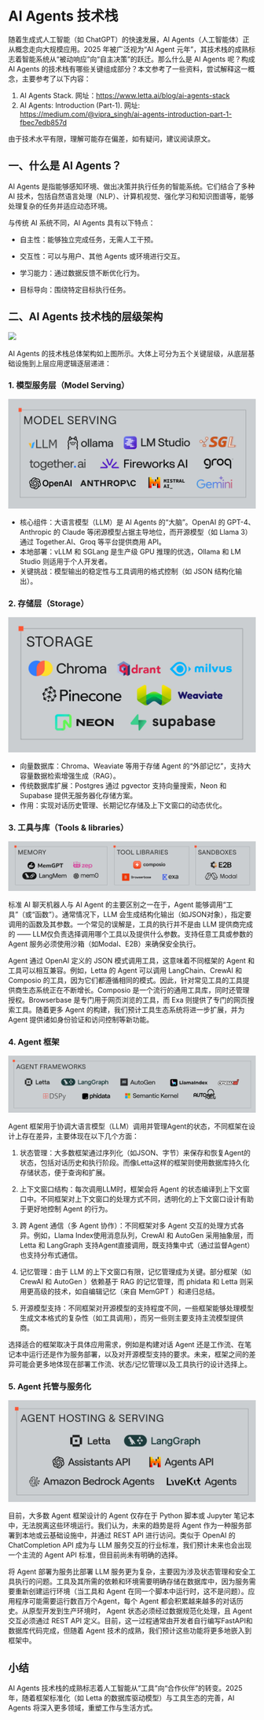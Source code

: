 # AI Agents 技术栈

随着生成式人工智能（如 ChatGPT）的快速发展，AI Agents（人工智能体）正从概念走向大规模应用。2025 年被广泛视为“AI Agent 元年”，其技术栈的成熟标志着智能系统从“被动响应”向“自主决策”的跃迁。那么什么是 AI Agents 呢？构成 AI Agents 的技术栈有哪些关键组成部分？本文参考了一些资料，尝试解释这一概念，主要参考了以下内容：

1. AI Agents Stack. 网址：https://www.letta.ai/blog/ai-agents-stack
2. AI Agents: Introduction (Part-1). 网址: https://medium.com/@vipra_singh/ai-agents-introduction-part-1-fbec7edb857d

由于技术水平有限，理解可能存在偏差，如有疑问，建议阅读原文。

## 一、什么是 AI Agents？

AI Agents 是指能够感知环境、做出决策并执行任务的智能系统。它们结合了多种 AI 技术，包括自然语言处理（NLP）、计算机视觉、强化学习和知识图谱等，能够处理复杂的任务并适应动态环境。

与传统 AI 系统不同，AI Agents 具有以下特点：

* 自主性：能够独立完成任务，无需人工干预。

* 交互性：可以与用户、其他 Agents 或环境进行交互。

* 学习能力：通过数据反馈不断优化行为。

* 目标导向：围绕特定目标执行任务。

## 二、AI Agents 技术栈的层级架构

![](https://raw.githubusercontent.com/mogoweb/mywritings/master/book_wechat/2025/202502/images/ai_agent_stack_01.png)

AI Agents 的技术栈总体架构如上图所示。大体上可分为五个关键层级，从底层基础设施到上层应用逻辑逐层递进：

### 1. 模型服务层（Model Serving）

![](https://raw.githubusercontent.com/mogoweb/mywritings/master/book_wechat/2025/202502/images/ai_agent_stack_02.png)

- 核心组件：大语言模型（LLM）是 AI Agents 的“大脑”。OpenAI 的 GPT-4、Anthropic 的 Claude 等闭源模型占据主导地位，而开源模型（如 Llama 3）通过 Together.AI、Groq 等平台提供商用 API。
- 本地部署：vLLM 和 SGLang 是生产级 GPU 推理的优选，Ollama 和 LM Studio 则适用于个人开发者。
- 关键挑战：模型输出的稳定性与工具调用的格式控制（如 JSON 结构化输出）。

### 2. 存储层（Storage）

![](https://raw.githubusercontent.com/mogoweb/mywritings/master/book_wechat/2025/202502/images/ai_agent_stack_03.png)

- 向量数据库：Chroma、Weaviate 等用于存储 Agent 的“外部记忆”，支持大容量数据检索增强生成（RAG）。
- 传统数据库扩展：Postgres 通过 pgvector 支持向量搜索，Neon 和 Supabase 提供无服务器化存储方案。
- 作用：实现对话历史管理、长期记忆存储及上下文窗口的动态优化。

### 3. 工具与库（Tools & libraries）

![](https://raw.githubusercontent.com/mogoweb/mywritings/master/book_wechat/2025/202502/images/ai_agent_stack_04.png)

标准 AI 聊天机器人与 AI Agent 的主要区别之一在于，Agent 能够调用“工具”（或“函数”）。通常情况下，LLM 会生成结构化输出（如JSON对象），指定要调用的函数及其参数。一个常见的误解是，工具的执行并不是由 LLM 提供商完成的 —— LLM仅负责选择调用哪个工具以及提供什么参数。支持任意工具或参数的 Agent 服务必须使用沙箱（如Modal、E2B）来确保安全执行。

Agent 通过 OpenAI 定义的 JSON 模式调用工具，这意味着不同框架的 Agent 和工具可以相互兼容。例如，Letta 的 Agent 可以调用 LangChain、CrewAI 和 Composio 的工具，因为它们都遵循相同的模式。因此，针对常见工具的工具提供商生态系统正在不断增长。Composio 是一个流行的通用工具库，同时还管理授权。Browserbase 是专门用于网页浏览的工具，而 Exa 则提供了专门的网页搜索工具。随着更多 Agent 的构建，我们预计工具生态系统将进一步扩展，并为 Agent 提供诸如身份验证和访问控制等新功能。

### 4. Agent 框架

![](https://raw.githubusercontent.com/mogoweb/mywritings/master/book_wechat/2025/202502/images/ai_agent_stack_05.png)

Agent 框架用于协调大语言模型（LLM）调用并管理Agent的状态，不同框架在设计上存在差异，主要体现在以下几个方面：

1. 状态管理：大多数框架通过序列化（如JSON、字节）来保存和恢复Agent的状态，包括对话历史和执行阶段。而像Letta这样的框架则使用数据库持久化存储状态，便于查询和扩展。

2. 上下文窗口结构：每次调用LLM时，框架会将 Agent 的状态编译到上下文窗口中。不同框架对上下文窗口的处理方式不同，透明化的上下文窗口设计有助于更好地控制 Agent 的行为。

3. 跨 Agent 通信（多 Agent 协作）：不同框架对多 Agent 交互的处理方式各异。例如，Llama Index使用消息队列，CrewAI 和 AutoGen 采用抽象层，而 Letta 和 LangGraph 支持Agent直接调用，既支持集中式（通过监督Agent）也支持分布式通信。

4. 记忆管理：由于 LLM 的上下文窗口有限，记忆管理成为关键。部分框架（如 CrewAI 和 AutoGen ）依赖基于 RAG 的记忆管理，而 phidata 和 Letta 则采用更高级的技术，如自编辑记忆（来自 MemGPT ）和递归总结。

5. 开源模型支持：不同框架对开源模型的支持程度不同，一些框架能够处理模型生成文本格式的复杂性（如工具调用），而另一些则主要支持主流模型提供商。

选择适合的框架取决于具体应用需求，例如是构建对话 Agent 还是工作流、在笔记本中运行还是作为服务部署，以及对开源模型支持的要求。未来，框架之间的差异可能会更多地体现在部署工作流、状态/记忆管理以及工具执行的设计选择上。

### 5. Agent 托管与服务化

![](https://raw.githubusercontent.com/mogoweb/mywritings/master/book_wechat/2025/202502/images/ai_agent_stack_06.png)

目前，大多数 Agent 框架设计的 Agent 仅存在于 Python 脚本或 Jupyter 笔记本中，无法脱离这些环境运行。我们认为，未来的趋势是将 Agent 作为一种服务部署到本地或云基础设施中，并通过 REST API 进行访问。类似于 OpenAI 的 ChatCompletion API 成为与 LLM 服务交互的行业标准，我们预计未来也会出现一个主流的 Agent API 标准，但目前尚未有明确的选择。

将 Agent 部署为服务比部署 LLM 服务更为复杂，主要因为涉及状态管理和安全工具执行的问题。工具及其所需的依赖和环境需要明确存储在数据库中，因为服务需要重新创建运行环境（当工具和 Agent 在同一个脚本中运行时，这不是问题）。应用程序可能需要运行数百万个Agent，每个 Agent 都会积累越来越多的对话历史。从原型开发到生产环境时， Agent 状态必须经过数据规范化处理，且 Agent 交互必须通过 REST API 定义。目前，这一过程通常由开发者自行编写FastAPI和数据库代码完成，但随着 Agent 技术的成熟，我们预计这些功能将更多地嵌入到框架中。


## 小结

AI Agents 技术栈的成熟标志着人工智能从“工具”向“合作伙伴”的转变。2025 年，随着框架标准化（如 Letta 的数据库驱动模型）与工具生态的完善，AI Agents 将深入更多领域，重塑工作与生活方式。

